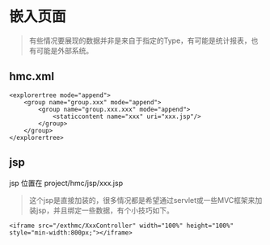 # 嵌入页面

> 有些情况要展现的数据并非是来自于指定的Type，有可能是统计报表，也有可能是外部系统。

## hmc.xml

```
<explorertree mode="append">
	<group name="group.xxx" mode="append">
		<group name="group.xxx.xxx" mode="append">
			<staticcontent name="xxx" uri="xxx.jsp"/> 
		</group>
	</group>
</explorertree>
```

## jsp

jsp 位置在 project/hmc/jsp/xxx.jsp

> 这个jsp是直接加装的，很多情况都是希望通过servlet或一些MVC框架来加装jsp，并且绑定一些数据，有个小技巧如下。

```
<iframe src="/exthmc/XxxController" width="100%" height="100%" style="min-width:800px;"></iframe>
```